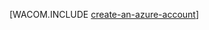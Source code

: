 <properties title="Create an Azure account" pageTitle="Create an Azure account" description="Create an account" authors="robmcm" manager="wpickett" editor="mollybos"  videoId="" scriptId="" />

[WACOM.INCLUDE [create-an-azure-account][]]

  [create-an-azure-account]: ../includes/create-an-azure-account.md
